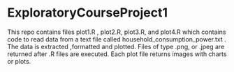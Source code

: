 # ExploratoryCourseProject1

This repo contains files plot1.R , plot2.R, plot3.R, and plot4.R which contains code to read data from a text file
called household_consumption_power.txt . The data is extracted ,formatted and plotted. Files of type .png, or .jpeg are 
returned after .R files are executed. Each plot file returns images with charts or plots.
